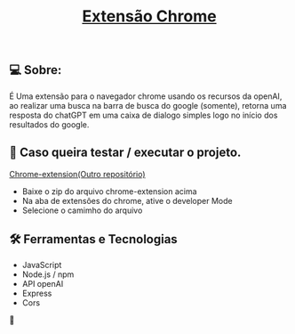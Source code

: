 <h1 align="center">
    <a href="#">Extensão Chrome </a>
    </br>
</h1>
</br>

## 💻 Sobre:

É Uma extensão para o navegador chrome usando os recursos da openAI, ao realizar uma busca na barra de busca do google (somente), retorna uma resposta do chatGPT em uma caixa de dialogo simples logo no início dos resultados do google.

## 🚀 Caso queira testar / executar o projeto.

<a href="https://github.com/LeandroNcosta/chrome-extension">Chrome-extension(Outro repositório)</a>

-   Baixe o zip do arquivo chrome-extension acima
-   Na aba de extensôes do chrome, ative o developer Mode
-   Selecione o camimho do arquivo

## 🛠 Ferramentas e Tecnologias

-   JavaScript
-   Node.js / npm
-   API openAI
-   Express
-   Cors

🤖
